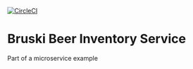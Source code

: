 [![CircleCI](https://circleci.com/gh/kwalter26/bruski-beer-inventory-service/tree/main.svg?style=svg&circle-token=213c2a63741cae3a895944054af9e25912a8d1df)](https://circleci.com/gh/kwalter26/bruski-beer-inventory-service/tree/main)
# Bruski Beer Inventory Service

Part of a microservice example